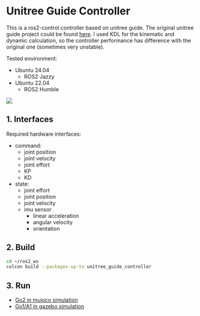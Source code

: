 # Unitree Guide Controller

This is a ros2-control controller based on unitree guide. The original unitree guide project could be
found [here](https://github.com/unitreerobotics/unitree_guide). I used KDL for the kinematic and dynamic calculation, so
the controller performance has difference with the original one (sometimes very unstable).

Tested environment:
* Ubuntu 24.04
    * ROS2 Jazzy
* Ubuntu 22.04
    * ROS2 Humble

[![](http://i1.hdslb.com/bfs/archive/310e6208920985ac43015b2da31c01ec15e2c5f9.jpg)](https://www.bilibili.com/video/BV1aJbAeZEuo/)

## 1. Interfaces

Required hardware interfaces:

* command:
    * joint position
    * joint velocity
    * joint effort
    * KP
    * KD
* state:
    * joint effort
    * joint position
    * joint velocity
    * imu sensor
      * linear acceleration
      * angular velocity
      * orientation

## 2. Build
```bash
cd ~/ros2_ws
colcon build --packages-up-to unitree_guide_controller
```

## 3. Run
* [Go2 in mujoco simulation](../../descriptions/go2_description)
* [Go1/A1 in gazebo simulation](../../descriptions/quadruped_gazebo)